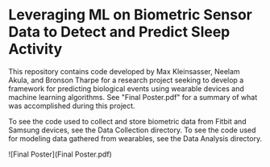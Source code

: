 # Leveraging ML on Biometric Sensor Data to Detect and Predict Sleep Activity

This repository contains code developed by Max Kleinsasser, Neelam Akula, and Bronson Tharpe for a research project seeking to develop a framework for predicting biological events using wearable devices and machine learning algorithms. See "Final Poster.pdf" for a summary of what was accomplished during this project.

To see the code used to collect and store biometric data from Fitbit and Samsung devices, see the Data Collection directory. To see the code used for modeling data gathered from wearables, see the Data Analysis directory.

![Final Poster](Final Poster.pdf)